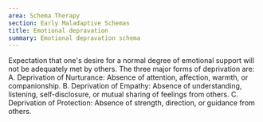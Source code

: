 ```yaml
---
area: Schema Therapy
section: Early Maladaptive Schemas
title: Emotional depravation
summary: Emotional depravation schema
---
```

 Expectation that one's desire for a normal degree of emotional support will not be adequately met by others.  The three major forms of deprivation are:
     A. Deprivation of Nurturance:  Absence of attention, affection, warmth, or companionship.
     B. Deprivation of Empathy:  Absence of understanding, listening, self-disclosure, or mutual sharing of feelings from   others.
     C. Deprivation of Protection:  Absence of strength, direction, or guidance from others.
